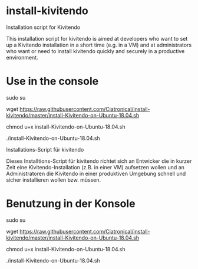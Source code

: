 # install-kivitendo

Installation script for Kivitendo

This installation script for kivitendo is aimed at developers who want to set up a Kivitendo installation in a short time (e.g. in a VM) and at administrators who want or need to install kivitendo quickly and securely in a productive environment.

# Use in the console

sudo su

wget https://raw.githubusercontent.com/Ciatronical/install-kivitendo/master/install-Kivitendo-on-Ubuntu-18.04.sh 

chmod u+x install-Kivitendo-on-Ubuntu-18.04.sh

./install-Kivitendo-on-Ubuntu-18.04.sh




Installations-Script für kivitendo

Dieses Installtions-Script für kivitendo richtet sich an Entwicker die in kurzer Zeit eine Kivitendo-Installation (z.B. in einer VM) aufsetzen wollen und an Administratoren die Kivitendo in einer produktiven Umgebung schnell und sicher installieren wollen bzw. müssen.

# Benutzung in der Konsole

sudo su

wget https://raw.githubusercontent.com/Ciatronical/install-kivitendo/master/install-Kivitendo-on-Ubuntu-18.04.sh 

chmod u+x install-Kivitendo-on-Ubuntu-18.04.sh

./install-Kivitendo-on-Ubuntu-18.04.sh

